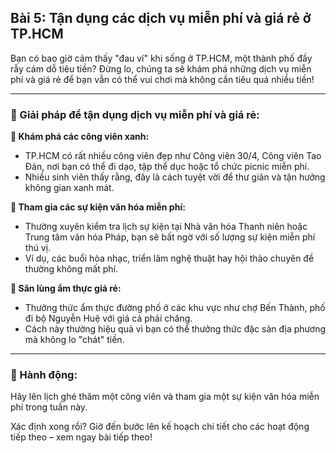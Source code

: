 ## Bài 5: Tận dụng các dịch vụ miễn phí và giá rẻ ở TP.HCM

Bạn có bao giờ cảm thấy "đau ví" khi sống ở TP.HCM, một thành phố đầy rẫy cám dỗ tiêu tiền? Đừng lo, chúng ta sẽ khám phá những dịch vụ miễn phí và giá rẻ để bạn vẫn có thể vui chơi mà không cần tiêu quá nhiều tiền!

---

### 📌 Giải pháp để tận dụng dịch vụ miễn phí và giá rẻ:

**🔹 Khám phá các công viên xanh:**  
- TP.HCM có rất nhiều công viên đẹp như Công viên 30/4, Công viên Tao Đàn, nơi bạn có thể đi dạo, tập thể dục hoặc tổ chức picnic miễn phí.  
- Nhiều sinh viên thấy rằng, đây là cách tuyệt vời để thư giãn và tận hưởng không gian xanh mát.

**🔹 Tham gia các sự kiện văn hóa miễn phí:**  
- Thường xuyên kiểm tra lịch sự kiện tại Nhà văn hóa Thanh niên hoặc Trung tâm văn hóa Pháp, bạn sẽ bất ngờ với số lượng sự kiện miễn phí thú vị.  
- Ví dụ, các buổi hòa nhạc, triển lãm nghệ thuật hay hội thảo chuyên đề thường không mất phí.

**🔹 Săn lùng ẩm thực giá rẻ:**  
- Thưởng thức ẩm thực đường phố ở các khu vực như chợ Bến Thành, phố đi bộ Nguyễn Huệ với giá cả phải chăng.  
- Cách này thường hiệu quả vì bạn có thể thưởng thức đặc sản địa phương mà không lo "chát" tiền.

---

### 🚀 Hành động:

Hãy lên lịch ghé thăm một công viên và tham gia một sự kiện văn hóa miễn phí trong tuần này. 

Xác định xong rồi? Giờ đến bước lên kế hoạch chi tiết cho các hoạt động tiếp theo – xem ngay bài tiếp theo!